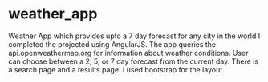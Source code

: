 # weather_app
Weather App which provides upto a 7 day forecast for any city in the world
I completed the projected using AngularJS. The app queries the api.openweathermap.org for information about weather conditions. User can
choose between a 2, 5, or 7 day forecast from the current day. There is a search page and a results page. I used bootstrap for the layout.

